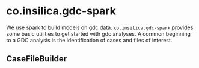# co.insilica.gdc-spark
We use spark to build models on gdc data. `co.insilica.gdc-spark` provides some basic utilities to get started with gdc analyses. A common beginning to a GDC analysis is the identification of cases and files of interest.

## CaseFileBuilder